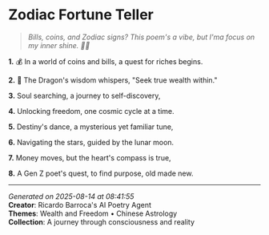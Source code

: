 # Zodiac Fortune Teller

> *Bills, coins, and Zodiac signs? This poem's a vibe, but I'ma focus on my inner shine. 🌟🤩*

**1.** 💰 In a world of coins and bills, a quest for riches begins.


**2.** 🐉 The Dragon's wisdom whispers, "Seek true wealth within."


**3.** Soul searching, a journey to self-discovery,


**4.** Unlocking freedom, one cosmic cycle at a time.


**5.** Destiny's dance, a mysterious yet familiar tune,


**6.** Navigating the stars, guided by the lunar moon.


**7.** Money moves, but the heart's compass is true,


**8.** A Gen Z poet's quest, to find purpose, old made new.



---

*Generated on 2025-08-14 at 08:41:55*  
**Creator**: Ricardo Barroca's AI Poetry Agent  
**Themes**: Wealth and Freedom • Chinese Astrology  
**Collection**: A journey through consciousness and reality
